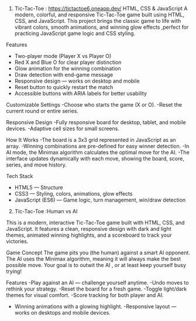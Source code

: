 1.  Tic-Tac-Toe : https://tictactoe6.oneapp.dev/
   HTML, CSS & JavaScript
A modern, colorful, and responsive Tic-Tac-Toe game built using HTML, CSS, and JavaScript.
This project brings the classic game to life with vibrant colors, smooth animations, and winning glow effects ,perfect for practicing JavaScript game logic and CSS styling.


Features
- Two-player mode (Player X vs Player O)
- Red X and Blue O for clear player distinction
- Glow animation for the winning combination
- Draw detection with end-game message
- Responsive design — works on desktop and mobile
- Reset button to quickly restart the match
- Accessible buttons with ARIA labels for better usability



Customizable Settings
-Choose who starts the game (X or O).
-Reset the current round or entire series.



Responsive Design
-Fully responsive board for desktop, tablet, and mobile devices.
-Adaptive cell sizes for small screens.



How It Works
-The board is a 3x3 grid represented in JavaScript as an array.
-Winning combinations are pre-defined for easy winner detection.
-In AI mode, the Minimax algorithm calculates the optimal move for the AI.
-The interface updates dynamically with each move, showing the board, score, series, and move history.


Tech Stack
- HTML5 — Structure
- CSS3 — Styling, colors, animations, glow effects
- JavaScript (ES6) — Game logic, turn management, win/draw detection



2. Tic-Tac-Toe :Human vs AI

This is a modern, interactive Tic-Tac-Toe game built with HTML, CSS, and JavaScript.
It features a clean, responsive design with dark and light themes, animated winning highlights, and a scoreboard to track your victories.


Game Concept
The game pits you (the human) against a smart AI opponent. The AI uses the Minimax algorithm, meaning it will always make the best possible move. Your goal is to outwit the AI , or at least keep yourself busy trying! 



Features
-Play against an AI — challenge yourself anytime.
-Undo moves to rethink your strategy.
-Reset the board for a fresh game.
-Toggle light/dark themes for visual comfort.
-Score tracking for both player and AI.
- Winning animations with a glowing highlight.
-Responsive layout — works on desktops and mobile devices.

